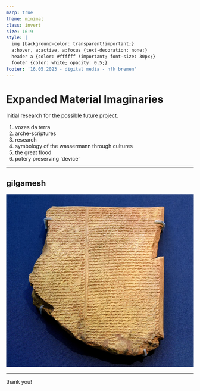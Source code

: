 ```yaml
---
marp: true
theme: minimal
class: invert
size: 16:9
style: |
  img {background-color: transparent!important;}
  a:hover, a:active, a:focus {text-decoration: none;}
  header a {color: #ffffff !important; font-size: 30px;}
  footer {color: white; opacity: 0.5;}
footer: '16.05.2023 - digital media - hfk bremen'
---
```


# Expanded Material Imaginaries

Initial research for the possible future project.

1. vozes da terra
1. arche-scriptures
1. research
1. symbology of the wassermann through cultures
1. the great flood
1. potery preserving 'device' 

---

## gilgamesh 

![bg right](assets/image_9.png)

---

thank you!